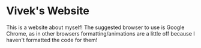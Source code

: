 # Vivek's Website

This is a website about myself!
The suggested browser to use is Google Chrome, as in other browsers formatting/animations are a little off
because I haven't formatted the code for them!
